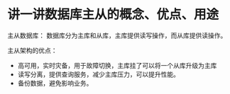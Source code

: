 # 讲一讲数据库主从的概念、优点、用途

主从数据库：
数据库分为主库和从库，主库提供读写操作，而从库提供读操作。

主从架构的优点：
- 高可用，实时灾备，用于故障切换，主库挂了可以将一个从库升级为主库
- 读写分离，提供查询服务，减少主库压力，可以提升性能。
- 备份数据，避免影响业务。


